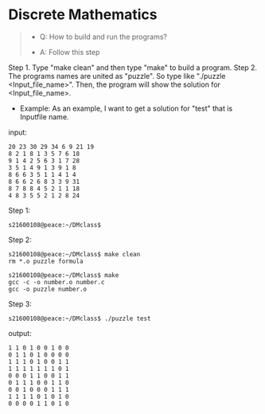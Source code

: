 # Discrete Mathematics
>* Q: How to build and run the programs?
>
> - A: Follow this step

   Step 1. Type "make clean" and then type "make" to build a program. 
   Step 2. The programs names are united as "puzzle". So type like "./puzzle <Input_file_name>". 
   Then, the program will show the solution for <Input_file_name>.

- Example: As an example, I want to get a solution for "test" that is Inputfile name.

input:    
    
    20 23 30 29 34 6 9 21 19
    8 2 1 8 1 3 5 7 6 18
    9 1 4 2 5 6 3 1 7 28
    3 5 1 4 9 1 3 9 1 8
    8 6 6 3 5 1 1 4 1 4
    8 6 6 2 6 8 3 3 9 31
    8 7 8 8 4 5 2 1 1 18
    4 8 3 5 5 2 1 2 8 24

Step 1:

    
    s21600108@peace:~/DMclass$ 


Step 2:


    s21600108@peace:~/DMclass$ make clean
    rm *.o puzzle formula

    s21600108@peace:~/DMclass$ make 
    gcc -c -o number.o number.c
    gcc -o puzzle number.o


Step 3:


    s21600108@peace:~/DMclass$ ./puzzle test

    
output:    
    
    1 1 0 1 0 0 1 0 0
    0 1 1 0 1 0 0 0 0
    1 1 1 0 1 0 0 1 1
    1 1 1 1 1 1 1 0 1
    0 0 0 1 1 0 0 1 1
    0 1 1 1 0 0 1 1 0
    0 0 1 0 0 0 1 1 1
    1 1 1 1 0 1 0 1 0
    0 0 0 0 1 1 0 1 0
    
